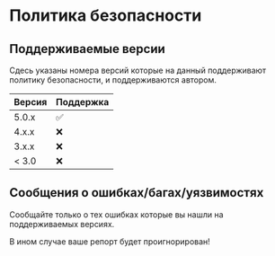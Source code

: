 # Политика безопасности

## Поддерживаемые версии

Сдесь указаны номера версий которые на данный поддерживают политику безопасности, и поддерживаются автором.

| Версия |   Поддержка        |
| ------- | ------------------ |
| 5.0.x   | :white_check_mark: |
| 4.x.x   | :x:                |
| 3.x.x   | :x:                |
| < 3.0   | :x:                |

## Сообщения о ошибках/багах/уязвимостях

Сообщайте только о тех ошибках которые вы нашли на поддерживаемых версиях.

В ином случае ваше репорт будет проигнорирован!
